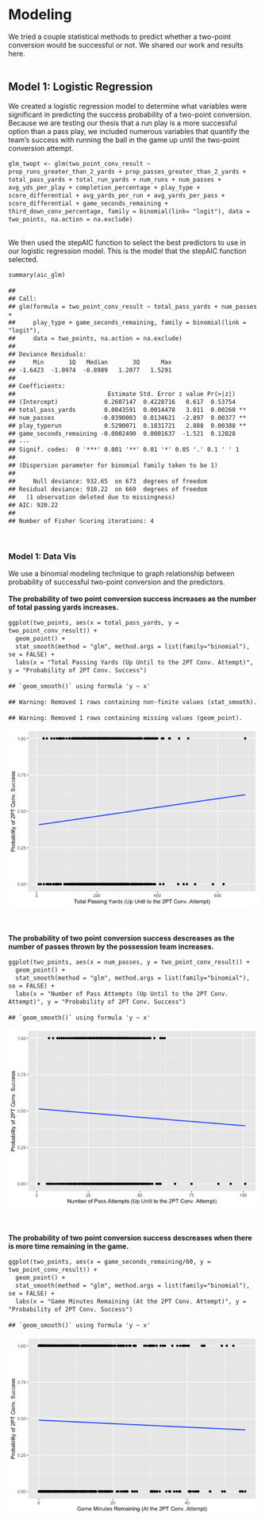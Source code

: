 Modeling
========

We tried a couple statistical methods to predict whether a two-point
conversion would be successful or not. We shared our work and results
here. <br> <br>

Model 1: Logistic Regression
----------------------------

We created a logistic regression model to determine what variables were
significant in predicting the success probability of a two-point
conversion. Because we are testing our thesis that a run play is a more
successful option than a pass play, we included numerous variables that
quantify the team’s success with running the ball in the game up until
the two-point conversion attempt. <br>

    glm_twopt <- glm(two_point_conv_result ~ prop_runs_greater_than_2_yards + prop_passes_greater_than_2_yards + total_pass_yards + total_run_yards + num_runs + num_passes + avg_yds_per_play + completion_percentage + play_type + score_differential + avg_yards_per_run + avg_yards_per_pass + score_differential + game_seconds_remaining + third_down_conv_percentage, family = binomial(link= "logit"), data = two_points, na.action = na.exclude)

<br> We then used the stepAIC function to select the best predictors to
use in our logistic regression model. This is the model that the stepAIC
function selected.

    summary(aic_glm)

    ## 
    ## Call:
    ## glm(formula = two_point_conv_result ~ total_pass_yards + num_passes + 
    ##     play_type + game_seconds_remaining, family = binomial(link = "logit"), 
    ##     data = two_points, na.action = na.exclude)
    ## 
    ## Deviance Residuals: 
    ##     Min       1Q   Median       3Q      Max  
    ## -1.6423  -1.0974  -0.8989   1.2077   1.5291  
    ## 
    ## Coefficients:
    ##                          Estimate Std. Error z value Pr(>|z|)   
    ## (Intercept)             0.2607147  0.4228716   0.617  0.53754   
    ## total_pass_yards        0.0043591  0.0014478   3.011  0.00260 **
    ## num_passes             -0.0390003  0.0134621  -2.897  0.00377 **
    ## play_typerun            0.5290071  0.1831721   2.888  0.00388 **
    ## game_seconds_remaining -0.0002490  0.0001637  -1.521  0.12828   
    ## ---
    ## Signif. codes:  0 '***' 0.001 '**' 0.01 '*' 0.05 '.' 0.1 ' ' 1
    ## 
    ## (Dispersion parameter for binomial family taken to be 1)
    ## 
    ##     Null deviance: 932.65  on 673  degrees of freedom
    ## Residual deviance: 910.22  on 669  degrees of freedom
    ##   (1 observation deleted due to missingness)
    ## AIC: 920.22
    ## 
    ## Number of Fisher Scoring iterations: 4

<br>

### Model 1: Data Vis

We use a binomial modeling technique to graph relationship between
probability of successful two-point conversion and the predictors. <br>
<br> **The probability of two point conversion success increases as the
number of total passing yards increases.**

    ggplot(two_points, aes(x = total_pass_yards, y = two_point_conv_result)) + 
      geom_point() + 
      stat_smooth(method = "glm", method.args = list(family="binomial"), se = FALSE) +
      labs(x = "Total Passing Yards (Up Until to the 2PT Conv. Attempt)", y = "Probability of 2PT Conv. Success")

    ## `geom_smooth()` using formula 'y ~ x'

    ## Warning: Removed 1 rows containing non-finite values (stat_smooth).

    ## Warning: Removed 1 rows containing missing values (geom_point).

![](logistic_mod_files/figure-markdown_strict/unnamed-chunk-6-1.png)
<br> <br> <br> <br> **The probability of two point conversion success
descreases as the number of passes thrown by the possession team
increases.**

    ggplot(two_points, aes(x = num_passes, y = two_point_conv_result)) + 
      geom_point() + 
      stat_smooth(method = "glm", method.args = list(family="binomial"), se = FALSE) +
      labs(x = "Number of Pass Attempts (Up Until to the 2PT Conv. Attempt)", y = "Probability of 2PT Conv. Success")

    ## `geom_smooth()` using formula 'y ~ x'

![](logistic_mod_files/figure-markdown_strict/unnamed-chunk-7-1.png)
<br> <br> <br> <br> **The probability of two point conversion success
descreases when there is more time remaining in the game.**

    ggplot(two_points, aes(x = game_seconds_remaining/60, y = two_point_conv_result)) + 
      geom_point() + 
      stat_smooth(method = "glm", method.args = list(family="binomial"), se = FALSE) +
      labs(x = "Game Minutes Remaining (At the 2PT Conv. Attempt)", y = "Probability of 2PT Conv. Success")

    ## `geom_smooth()` using formula 'y ~ x'

![](logistic_mod_files/figure-markdown_strict/unnamed-chunk-8-1.png)
